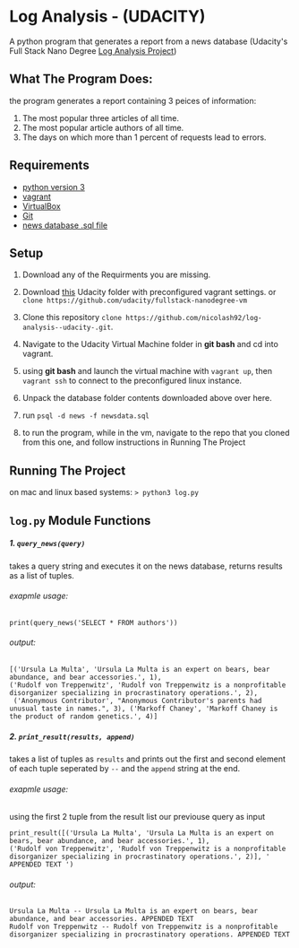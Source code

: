# Log Analysis - (UDACITY)

A python program that generates a report from a news database (Udacity's Full Stack Nano Degree [Log Analysis Project](https://www.udacity.com/course/full-stack-web-developer-nanodegree--nd004))

## What The Program Does:

the program generates a report containing 3 peices of information:

1. The most popular three articles of all time.
2. The most popular article authors of all time.
3. The days on which more than 1 percent of requests lead to errors.

## Requirements

- [python version 3](https://www.python.org/downloads/release/python-374/)
- [vagrant](https://www.vagrantup.com/downloads.html)
- [VirtualBox](https://www.virtualbox.org/wiki/Download_Old_Builds_5_1)
- [Git](https://git-scm.com/downloads)
- [news database .sql file](https://d17h27t6h515a5.cloudfront.net/topher/2016/August/57b5f748_newsdata/newsdata.zip)

## Setup

1. Download any of the Requirments you are missing.

2. Download [this](https://d17h27t6h515a5.cloudfront.net/topher/2017/August/59822701_fsnd-virtual-machine/fsnd-virtual-machine.zip) Udacity folder with preconfigured vagrant settings.
   or `clone https://github.com/udacity/fullstack-nanodegree-vm`

3. Clone this repository `clone https://github.com/nicolash92/log-analysis--udacity-.git`.

4. Navigate to the Udacity Virtual Machine folder in **git bash** and cd into vagrant.

5. using **git bash** and launch the virtual machine with `vagrant up`, then `vagrant ssh` to connect to the preconfigured linux instance.

6. Unpack the database folder contents downloaded above over here.

7. run `psql -d news -f newsdata.sql`

8. to run the program, while in the vm, navigate to the repo that you cloned from this one, and follow instructions in Running The Project

## Running The Project

on mac and linux based systems:
`> python3 log.py`

## `log.py` Module Functions

##### 1. `query_news(query)`

takes a query string and executes it on the news database, returns results as a list of tuples.

###### exapmle usage:

```
print(query_news('SELECT * FROM authors'))
```

###### output:

```
[('Ursula La Multa', 'Ursula La Multa is an expert on bears, bear abundance, and bear accessories.', 1),
('Rudolf von Treppenwitz', 'Rudolf von Treppenwitz is a nonprofitable disorganizer specializing in procrastinatory operations.', 2),
 ('Anonymous Contributor', "Anonymous Contributor's parents had unusual taste in names.", 3), ('Markoff Chaney', 'Markoff Chaney is the product of random genetics.', 4)]

```

##### 2. `print_result(results, append)`

takes a list of tuples as `results` and prints out the first and second element of each tuple seperated by `--` and the `append` string at the end.

###### exapmle usage:

using the first 2 tuple from the result list our previouse query as input

```
print_result([('Ursula La Multa', 'Ursula La Multa is an expert on bears, bear abundance, and bear accessories.', 1),
('Rudolf von Treppenwitz', 'Rudolf von Treppenwitz is a nonprofitable disorganizer specializing in procrastinatory operations.', 2)], ' APPENDED TEXT ')
```

###### output:

```
Ursula La Multa -- Ursula La Multa is an expert on bears, bear abundance, and bear accessories. APPENDED TEXT
Rudolf von Treppenwitz -- Rudolf von Treppenwitz is a nonprofitable disorganizer specializing in procrastinatory operations. APPENDED TEXT
```
